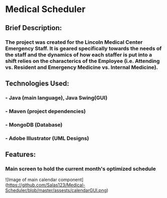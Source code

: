 # Medical Scheduler
## Brief Description:
### The project was created for the Lincoln Medical Center Emergency Staff. It is geared specifically towards the needs of the staff and the dynamics of how each staffer is put into a shift relies on the characterics of the Employee (i.e. Attending vs. Resident and Emergency Medicine vs. Internal Medicine).
## Technologies Used:
### - Java (main language), Java Swing(GUI)
### - Maven (project dependencies)
### - MongoDB (Database)

### - Adobe Illustrator (UML Designs)

## Features:
### Main screen to hold the current month's optimized schedule
![Image of main calendar component]
(https://github.com/Salas123/Medical-Scheduler/blob/master/assests/calendarGUI.png)